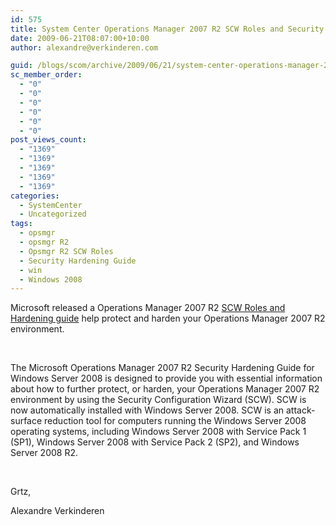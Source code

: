 ```yaml
---
id: 575
title: System Center Operations Manager 2007 R2 SCW Roles and Security Hardening Guide for Windows Server 2008
date: 2009-06-21T08:07:00+10:00
author: alexandre@verkinderen.com

guid: /blogs/scom/archive/2009/06/21/system-center-operations-manager-2007-r2-scw-roles-and-security-hardening-guide-for-windows-server-2008.aspx
sc_member_order:
  - "0"
  - "0"
  - "0"
  - "0"
  - "0"
  - "0"
post_views_count:
  - "1369"
  - "1369"
  - "1369"
  - "1369"
  - "1369"
categories:
  - SystemCenter
  - Uncategorized
tags:
  - opsmgr
  - opsmgr R2
  - Opsmgr R2 SCW Roles
  - Security Hardening Guide
  - win
  - Windows 2008
---
```

Microsoft released a Operations Manager 2007 R2 <a href="http://www.microsoft.com/downloads/details.aspx?familyid=C22C81EB-C6DC-4190-A4C9-2EDBF5B528F1&displaylang=en" target="_blank">SCW Roles and Hardening guide</a> help protect and harden your Operations Manager 2007 R2 environment.

&nbsp;

The Microsoft Operations Manager 2007 R2 Security Hardening Guide for Windows Server 2008 is designed to provide you with essential information about how to further protect, or harden, your Operations Manager 2007 R2 environment by using the Security Configuration Wizard (SCW). SCW is now automatically installed with Windows Server 2008. SCW is an attack-surface reduction tool for computers running the Windows Server 2008 operating systems, including Windows Server 2008 with Service Pack 1 (SP1), Windows Server 2008 with Service Pack 2 (SP2), and Windows Server 2008 R2.

&nbsp;

Grtz,

Alexandre Verkinderen
